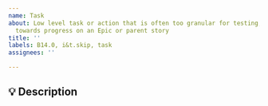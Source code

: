 ```yaml
---
name: Task
about: Low level task or action that is often too granular for testing, but helps
  towards progress on an Epic or parent story
title: ''
labels: B14.0, i&t.skip, task
assignees: ''

---
```


<!--
   For more information on how to populate this Task, see the PDS Wiki on User Story Development:
   https://github.com/NASA-PDS/nasa-pds.github.io/wiki/Issue-Tracking#user-story-development
-->

## 💡 Description
<!-- Enter description here. Make it detailed enough someone could actually know what you are doing, 
     but if you spend too much time on this, it probably deserves it's own story.
     
     NOTE: Be sure to add the sprint-backlog label if you plan on doing this right now.
-->
